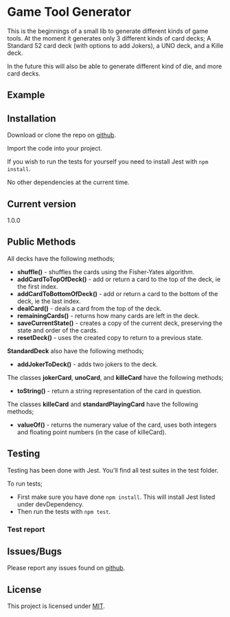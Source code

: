 # Game Tool Generator

This is the beginnings of a small lib to generate different kinds of game tools. At the moment it generates only 3 different kinds of card decks; A Standard 52 card deck (with options to add Jokers), a UNO deck, and a Kille deck.

In the future this will also be able to generate different kind of die, and more card decks.

## Example

## Installation

Download or clone the repo on [github](https://github.com/kkwydragonflame/L2).

Import the code into your project.

If you wish to run the tests for yourself you need to install Jest with ```npm install```.

No other dependencies at the current time.

## Current version

1.0.0

## Public Methods

All decks have the following methods;

* **shuffle()** - shuffles the cards using the Fisher-Yates algorithm.
* **addCardToTopOfDeck()** - add or return a card to the top of the deck, ie the first index.
* **addCardToBottomOfDeck()** - add or return a card to the bottom of the deck, ie the last index.
* **dealCard()** - deals a card from the top of the deck.
* **remainingCards()** - returns how many cards are left in the deck.
* **saveCurrentState()** - creates a copy of the current deck, preserving the state and order of the cards.
* **resetDeck()** - uses the created copy to return to a previous state.

**StandardDeck** also have the following methods;

* **addJokerToDeck()** - adds two jokers to the deck.

The classes **jokerCard**, **unoCard**, and **killeCard** have the following methods;

* **toString()** - return a string representation of the card in question.

The classes **killeCard** and **standardPlayingCard** have the following methods;

* **valueOf()** - returns the numerary value of the card, uses both integers and floating point numbers (in the case of killeCard).

## Testing

Testing has been done with Jest. You'll find all test suites in the test folder.

To run tests;
  * First make sure you have done
    ``` npm install ```.
    This will install Jest listed under devDependency.
  * Then run the tests with ```npm test```.

### Test report

## Issues/Bugs

Please report any issues found on [github](https://github.com/kkwydragonflame/L2/issues).

## License

This project is licensed under [MIT](https://en.wikipedia.org/wiki/MIT_License).